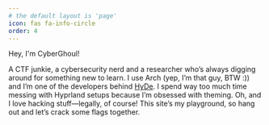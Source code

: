 ```yaml
---
# the default layout is 'page'
icon: fas fa-info-circle
order: 4
---
```


Hey, I'm CyberGhoul!

A CTF junkie, a cybersecurity nerd and a researcher who’s always digging around for something new to learn. I use Arch (yep, I’m that guy, BTW :)) and I’m one of the developers behind [HyDe](https://github.com/HyDE-Project). I spend way too much time messing with Hyprland setups because I’m obsessed with theming. Oh, and I love hacking stuff—legally, of course! This site’s my playground, so hang out and let’s crack some flags together.
